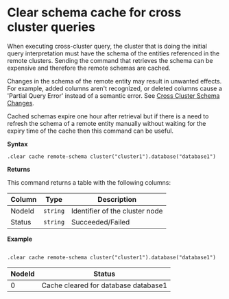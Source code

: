 # Clear schema cache for cross cluster queries

When executing cross-cluster query, the cluster that is doing the initial query interpretation must have the schema of the entities referenced in the remote clusters.
Sending the command that retrieves the schema can be expensive and therefore the remote schemas are cached.

Changes in the schema of the remote entity may result in unwanted effects. For example, added columns aren't recognized, or deleted columns cause a 'Partial Query Error' instead of a semantic error. See [Cross Cluster Schema Changes](../concepts/crossclusterandschemachanges.md).

Cached schemas expire one hour after retrieval but if there is a need to refresh the schema of a remote entity manually without waiting for the expiry time of the cache then this command can be useful.

**Syntax**

`.clear cache remote-schema cluster("cluster1").database("database1")`

**Returns**

This command returns a table with the following columns:

|Column    |Type    |Description
|---|---|---
|NodeId|`string`|Identifier of the cluster node
|Status|`string`|Succeeded/Failed

**Example**

```kusto

.clear cache remote-schema cluster("cluster1").database("database1")

```

|NodeId|Status|
|---|---|
|0|Cache cleared for database database1

